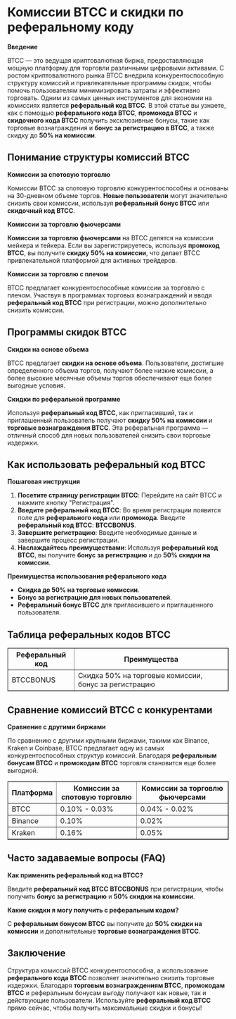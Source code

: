 <h1>Комиссии BTCC и скидки по реферальному коду</h1>

<p><strong>Введение</strong></p>
<p>BTCC — это ведущая криптовалютная биржа, предоставляющая мощную платформу для торговли различными цифровыми активами. С ростом криптовалютного рынка BTCC внедрила конкурентоспособную структуру комиссий и привлекательные программы скидок, чтобы помочь пользователям минимизировать затраты и эффективно торговать. Одним из самых ценных инструментов для экономии на комиссиях является <strong>реферальный код BTCC</strong>. В этой статье вы узнаете, как с помощью <strong>реферального кода BTCC</strong>, <strong>промокода BTCC</strong> и <strong>скидочного кода BTCC</strong> получить эксклюзивные бонусы, такие как торговые вознаграждения и <strong>бонус за регистрацию в BTCC</strong>, а также скидку до <strong>50% на комиссии</strong>.</p>

<h2>Понимание структуры комиссий BTCC</h2>
<p><strong>Комиссии за спотовую торговлю</strong></p>
<p>Комиссии BTCC за спотовую торговлю конкурентоспособны и основаны на 30-дневном объеме торгов. <strong>Новые пользователи</strong> могут значительно снизить свои комиссии, используя <strong>реферальный бонус BTCC</strong> или <strong>скидочный код BTCC</strong>.</p>

<p><strong>Комиссии за торговлю фьючерсами</strong></p>
<p><strong>Комиссии за торговлю фьючерсами</strong> на BTCC делятся на комиссии мейкера и тейкера. Если вы зарегистрируетесь, используя <strong>промокод BTCC</strong>, вы получите <strong>скидку 50% на комиссии</strong>, что делает BTCC привлекательной платформой для активных трейдеров.</p>

<p><strong>Комиссии за торговлю с плечом</strong></p>
<p>BTCC предлагает конкурентоспособные комиссии за торговлю с плечом. Участвуя в программах торговых вознаграждений и вводя <strong>реферальный код BTCC</strong> при регистрации, можно дополнительно снизить комиссии.</p>

<h2>Программы скидок BTCC</h2>

<p><strong>Скидки на основе объема</strong></p>
<p>BTCC предлагает <strong>скидки на основе объема</strong>. Пользователи, достигшие определенного объема торгов, получают более низкие комиссии, а более высокие месячные объемы торгов обеспечивают еще более выгодные условия.</p>

<p><strong>Скидки по реферальной программе</strong></p>
<p>Используя <strong>реферальный код BTCC</strong>, как пригласивший, так и приглашенный пользователь получают <strong>скидку 50% на комиссии</strong> и <strong>торговые вознаграждения BTCC</strong>. Эта реферальная программа — отличный способ для новых пользователей снизить свои торговые издержки.</p>

<h2>Как использовать реферальный код BTCC</h2>

<p><strong>Пошаговая инструкция</strong></p>
<ol>
    <li><strong>Посетите страницу регистрации BTCC</strong>: Перейдите на сайт BTCC и нажмите кнопку "Регистрация".</li>
    <li><strong>Введите реферальный код BTCC</strong>: Во время регистрации появится поле для <strong>реферального кода</strong> или <strong>промокода</strong>. Введите <strong>реферальный код BTCC</strong>: <strong>BTCCBONUS</strong>.</li>
    <li><strong>Завершите регистрацию</strong>: Введите необходимые данные и завершите процесс регистрации.</li>
    <li><strong>Наслаждайтесь преимуществами</strong>: Используя <strong>реферальный код BTCC</strong>, вы получите <strong>бонус за регистрацию</strong> и до <strong>50% скидки на комиссии</strong>.</li>
</ol>

<p><strong>Преимущества использования реферального кода</strong></p>
<ul>
    <li><strong>Скидка до 50% на торговые комиссии</strong>.</li>
    <li><strong>Бонус за регистрацию для новых пользователей</strong>.</li>
    <li><strong>Реферальный бонус BTCC</strong> для пригласившего и приглашенного пользователя.</li>
</ul>

<h2>Таблица реферальных кодов BTCC</h2>
<table border="1">
    <tr>
        <th>Реферальный код</th>
        <th>Преимущества</th>
    </tr>
    <tr>
        <td>BTCCBONUS</td>
        <td>Скидка 50% на торговые комиссии, бонус за регистрацию</td>
    </tr>
</table>

<h2>Сравнение комиссий BTCC с конкурентами</h2>

<p><strong>Сравнение с другими биржами</strong></p>
<p>По сравнению с другими крупными биржами, такими как Binance, Kraken и Coinbase, BTCC предлагает одну из самых конкурентоспособных структур комиссий. Благодаря <strong>реферальным бонусам BTCC</strong> и <strong>промокодам BTCC</strong> торговля становится еще более выгодной.</p>

<table border="1">
    <tr>
        <th>Платформа</th>
        <th>Комиссии за спотовую торговлю</th>
        <th>Комиссии за торговлю фьючерсами</th>
    </tr>
    <tr>
        <td>BTCC</td>
        <td>0.10% - 0.03%</td>
        <td>0.04% - 0.02%</td>
    </tr>
    <tr>
        <td>Binance</td>
        <td>0.10%</td>
        <td>0.02%</td>
    </tr>
    <tr>
        <td>Kraken</td>
        <td>0.16%</td>
        <td>0.05%</td>
    </tr>
</table>

<h2>Часто задаваемые вопросы (FAQ)</h2>

<p><strong>Как применить реферальный код на BTCC?</strong></p>
<p>Введите <strong>реферальный код BTCC</strong> <strong>BTCCBONUS</strong> при регистрации, чтобы получить <strong>бонус за регистрацию</strong> и <strong>50% скидки на комиссии</strong>.</p>

<p><strong>Какие скидки я могу получить с реферальным кодом?</strong></p>
<p>С <strong>реферальным бонусом BTCC</strong> вы получите до <strong>50% скидки на комиссии</strong> и дополнительные <strong>торговые вознаграждения BTCC</strong>.</p>

<h2>Заключение</h2>
<p>Структура комиссий BTCC конкурентоспособна, а использование <strong>реферального кода BTCC</strong> позволяет значительно снизить торговые издержки. Благодаря <strong>торговым вознаграждениям BTCC</strong>, <strong>промокодам BTCC</strong> и реферальным бонусам выгоду получают как новые, так и действующие пользователи. Используйте <strong>реферальный код BTCC</strong> прямо сейчас, чтобы получить максимальные скидки и бонусы!</p>
